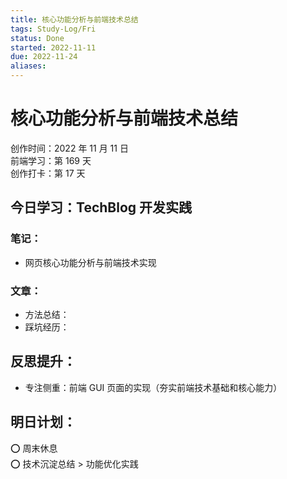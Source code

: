 ```yaml
---
title: 核心功能分析与前端技术总结
tags: Study-Log/Fri
status: Done
started: 2022-11-11
due: 2022-11-24
aliases: 
---
```

# 核心功能分析与前端技术总结
创作时间：2022 年 11 月 11 日  
前端学习：第 169 天  
创作打卡：第 17 天
## 今日学习：TechBlog 开发实践
### 笔记：
- 网页核心功能分析与前端技术实现
### 文章：
- 方法总结：
- 踩坑经历：
## 反思提升：
- 专注侧重：前端 GUI 页面的实现（夯实前端技术基础和核心能力）
## 明日计划：
⭕ 周末休息  
⭕ 技术沉淀总结 > 功能优化实践
